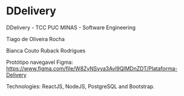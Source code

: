 # DDelivery
DDelivery - TCC PUC MINAS - Software Engineering

Tiago de Oliveira Rocha

Bianca Couto Ruback Rodrigues

Protótipo navegavel Figma: https://www.figma.com/file/W8ZyNSyya3Avl9QIMDnZDT/Plataforma-Delivery

Technologies: ReactJS, NodeJS, PostgreSQL and Bootstrap.

